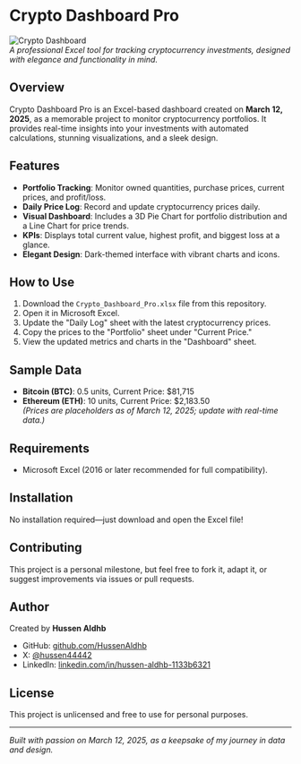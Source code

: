 # Crypto Dashboard Pro

![Crypto Dashboard](https://img.shields.io/badge/Excel-Dashboard-brightgreen)  
*A professional Excel tool for tracking cryptocurrency investments, designed with elegance and functionality in mind.*

## Overview
Crypto Dashboard Pro is an Excel-based dashboard created on **March 12, 2025**, as a memorable project to monitor cryptocurrency portfolios. It provides real-time insights into your investments with automated calculations, stunning visualizations, and a sleek design.

## Features
- **Portfolio Tracking**: Monitor owned quantities, purchase prices, current prices, and profit/loss.
- **Daily Price Log**: Record and update cryptocurrency prices daily.
- **Visual Dashboard**: Includes a 3D Pie Chart for portfolio distribution and a Line Chart for price trends.
- **KPIs**: Displays total current value, highest profit, and biggest loss at a glance.
- **Elegant Design**: Dark-themed interface with vibrant charts and icons.

## How to Use
1. Download the `Crypto_Dashboard_Pro.xlsx` file from this repository.
2. Open it in Microsoft Excel.
3. Update the "Daily Log" sheet with the latest cryptocurrency prices.
4. Copy the prices to the "Portfolio" sheet under "Current Price."
5. View the updated metrics and charts in the "Dashboard" sheet.

## Sample Data
- **Bitcoin (BTC)**: 0.5 units, Current Price: $81,715
- **Ethereum (ETH)**: 10 units, Current Price: $2,183.50  
*(Prices are placeholders as of March 12, 2025; update with real-time data.)*

## Requirements
- Microsoft Excel (2016 or later recommended for full compatibility).

## Installation
No installation required—just download and open the Excel file!

## Contributing
This project is a personal milestone, but feel free to fork it, adapt it, or suggest improvements via issues or pull requests.

## Author
Created by **Hussen Aldhb**  
- GitHub: [github.com/HussenAldhb](https://github.com/HussenAldhb)  
- X: [@hussen44442](https://x.com/hussen44442)  
- LinkedIn: [linkedin.com/in/hussen-aldhb-1133b6321](https://www.linkedin.com/in/hussen-aldhb-1133b6321)

## License
This project is unlicensed and free to use for personal purposes.

---
*Built with passion on March 12, 2025, as a keepsake of my journey in data and design.*
